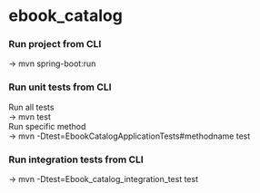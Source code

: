 # ebook_catalog

### Run project from CLI 
->  mvn spring-boot:run

### Run unit tests from CLI
Run all tests  
-> mvn test   
Run specific method  
-> mvn -Dtest=EbookCatalogApplicationTests#methodname test

### Run integration tests from CLI
-> mvn -Dtest=Ebook_catalog_integration_test test

